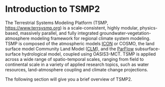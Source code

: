 # Introduction to TSMP2

The Terrestrial Systems Modeling Platform (TSMP, https://www.terrsysmp.org) is a scale-consistent, highly modular, physics-based, massively parallel, and fully integrated groundwater-vegetation-atmosphere modeling framework for regional climate system modeling. TSMP is composed of the atmospheric models [ICON](https://github.com/HPSCTerrSys/icon-model_coup-oas) or COSMO, the land surface model Community Land Model ([CLM](https://github.com/HPSCTerrSys/eCLM)), and the [ParFlow](https://github.com/parflow/parflow) subsurface-surface hydrological model, coupled using OASIS3-MCT. TSMP is applied across a wide range of spatio-temporal scales, ranging from field to continental scale in a variety of applied research topics, such as water resources, land-atmosphere coupling and climate change projections.

The following section will give you a brief overview of TSMP2.
